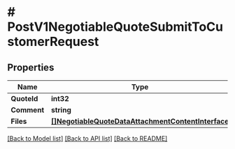 # # PostV1NegotiableQuoteSubmitToCustomerRequest


## Properties 


Name | Type | Description | Notes
------------ | ------------- | ------------- | -------------
**QuoteId**| **int32** |   |
**Comment**| **string** |   | [optional]
**Files**| [**[]NegotiableQuoteDataAttachmentContentInterface**](NegotiableQuoteDataAttachmentContentInterface.md) |   | [optional]


[[Back to Model list]](../../README.md#models) [[Back to API list]](../../README.md#endpoints) [[Back to README]](../../README.md)

